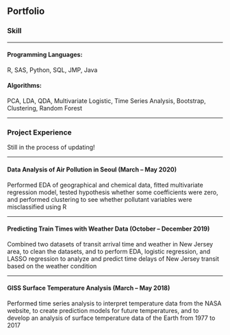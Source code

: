 ## Portfolio

### Skill

---

#### Programming Languages:
  R, SAS, Python, SQL, JMP, Java
#### Algorithms:
  PCA, LDA, QDA, Multivariate Logistic, Time Series Analysis, Bootstrap, Clustering, Random Forest

---

### Project Experience
  Still in the process of updating!
  
---

#### Data Analysis of Air Pollution in Seoul (March – May 2020)
Performed EDA of geographical and chemical data, fitted multivariate regression model, tested hypothesis whether some coefficients were zero, and performed clustering to see whether pollutant variables were misclassified using R

---

#### Predicting Train Times with Weather Data (October – December 2019)
Combined two datasets of transit arrival time and weather in New Jersey area, to clean the datasets, and to perform EDA, logistic regression, and LASSO regression to analyze and predict time delays of New Jersey transit based on the weather condition

---

#### GISS Surface Temperature Analysis (March – May 2018)
Performed time series analysis to interpret temperature data from the NASA website, to create prediction models for future temperatures, and to develop an analysis of surface temperature data of the Earth from 1977 to 2017
